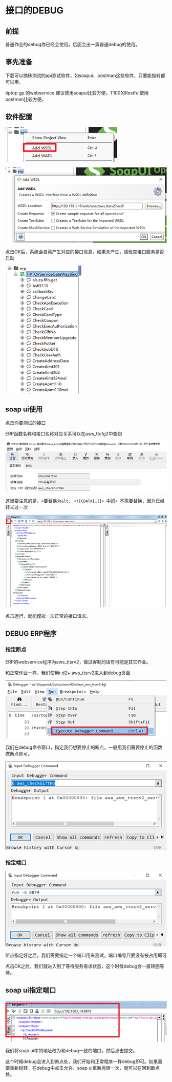 

# 接口的DEBUG

## 前提

普通作业的debug你已经会使用，后面会出一篇普通debug的使用。

## 事先准备

下载可以抛砖测试的api测试软件，如soapui、postman这些软件，只要能抛转都可以用。

tiptop gp 的webservice 建议使用soapui比较方便，T100的Restful使用postman比较方便。

## 软件配置

![364ebc3b-3b2c-40b7-896f-1eb19b011ae7-Untitled.png](image/364ebc3b-3b2c-40b7-896f-1eb19b011ae7-Untitled.png)

![eb2bef67-d583-4312-8129-e4d101159b65-Untitled.png](image/eb2bef67-d583-4312-8129-e4d101159b65-Untitled.png)

点击OK后，系统会自动产生对应的接口信息，如果未产生，请检查接口服务是否启动

![a19faa96-57aa-4c90-ade4-4a3421a24567-Untitled.png](image/a19faa96-57aa-4c90-ade4-4a3421a24567-Untitled.png)

## soap ui使用

点击你要测试的接口

ERP函数名称和接口名称对应关系可以在aws_ttcfg2中查到

![17232952-d51a-4b6e-8a39-2913bc44e106-Untitled.png](image/17232952-d51a-4b6e-8a39-2913bc44e106-Untitled.png)

这里要注意的是，`<`要替换为`&lt; ` `<![CDATA[…]]> `中的`< `不需要替换，因为已经转义过一次

![174afc02-efff-4665-923e-cd19c0396170-Untitled.png](image/174afc02-efff-4665-923e-cd19c0396170-Untitled.png)

点击运行，就能模拟一次正常的接口请求。

## DEBUG ERP程序

### 指定断点

ERP的webservice程序为aws_ttsrv2，做过客制的话有可能是其它作业。

和正常作业一样，我们使用r.d2+ aws_ttsrv2进入到debug页面

![7803b78a-5d1a-445a-a120-a4bc5760b89f-Untitled.png](image/7803b78a-5d1a-445a-a120-a4bc5760b89f-Untitled.png)

我们在debug命令窗口，指定我们想要停止的断点，一般用我们需要停止的函数做断点即可。

![43b8c7b8-a531-4b5b-8f30-43c4f9c2ac89-Untitled.png](image/43b8c7b8-a531-4b5b-8f30-43c4f9c2ac89-Untitled.png)

### 指定端口

![9d7d6adc-de86-40b5-9c1f-045d95785a7a-Untitled.png](image/9d7d6adc-de86-40b5-9c1f-045d95785a7a-Untitled.png)

断点指定好之后，我们需要指定一个端口用来测试，端口编号只要没有被占用即可

点击OK之后，我们就进入到了等待服务需求状态，这个时候debug会一直转圈等待。

## soap ui指定端口

![eb36959f-c62a-4af6-a61e-bd1b8e86a9ed-Untitled.png](image/eb36959f-c62a-4af6-a61e-bd1b8e86a9ed-Untitled.png)

我们将soap ui中的地址改为和debug一致的端口，然后点击提交。

这个时候debug会进入到断点处，我们开始和正常程序一样debug即可。如果需要重新抛转，在debug中点击允许，soap ui重新抛转一次，就可以在回到断点处。

